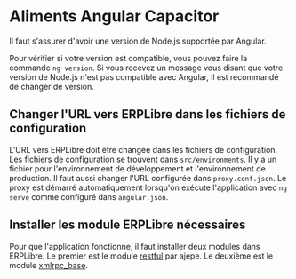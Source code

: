 # Aliments Angular Capacitor

Il faut s'assurer d'avoir une version de Node.js supportée par Angular.

Pour vérifier si votre version est compatible, vous pouvez faire la commande `ng version`.
Si vous recevez un message vous disant que votre version de Node.js n'est pas compatible avec Angular, il est recommandé de changer de version.

## Changer l'URL vers ERPLibre dans les fichiers de configuration

L'URL vers ERPLibre doit être changée dans les fichiers de configuration.
Les fichiers de configuration se trouvent dans `src/environments`.
Il y a un fichier pour l'environnement de développement et l'environnement de production.
Il faut aussi changer l'URL configurée dans `proxy.conf.json`.
Le proxy est démarré automatiquement lorsqu'on exécute l'application avec `ng serve` comme configuré dans `angular.json`.

## Installer les module ERPLibre nécessaires

Pour que l'application fonctionne, il faut installer deux modules dans ERPLibre.
Le premier est le module [restful](https://github.com/ajepe/odoo-addons/tree/12.0/restful) par ajepe.
Le deuxième est le module [xmlrpc_base](https://github.com/RafHuardTL/erplibre_addons/tree/12.0_xmlrpc).
